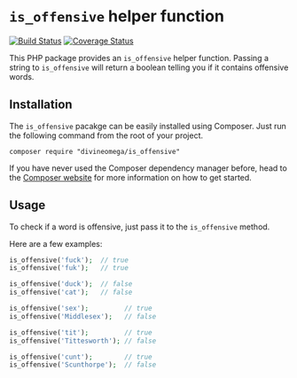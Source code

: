 
# `is_offensive` helper function

[![Build Status](https://travis-ci.org/DivineOmega/is_offensive.svg?branch=master)](https://travis-ci.org/DivineOmega/is_offensive)
[![Coverage Status](https://coveralls.io/repos/github/DivineOmega/is_offensive/badge.svg?branch=master)](https://coveralls.io/github/DivineOmega/is_offensive?branch=master)

This PHP package provides an `is_offensive` helper function. Passing a string to `is_offensive` will return a boolean telling you if it contains offensive words.

## Installation

The `is_offensive` pacakge can be easily installed using Composer. Just run the following command from the root of your project.

```
composer require "divineomega/is_offensive"
```

If you have never used the Composer dependency manager before, head to the [Composer website](https://getcomposer.org/) for more information on how to get started.

## Usage

To check if a word is offensive, just pass it to the `is_offensive` method.

Here are a few examples:

```php
is_offensive('fuck');  // true
is_offensive('fuk');   // true

is_offensive('duck');  // false
is_offensive('cat');   // false

is_offensive('sex');         // true
is_offensive('Middlesex');   // false

is_offensive('tit');         // true
is_offensive('Tittesworth'); // false

is_offensive('cunt');        // true
is_offensive('Scunthorpe');  // false
```
